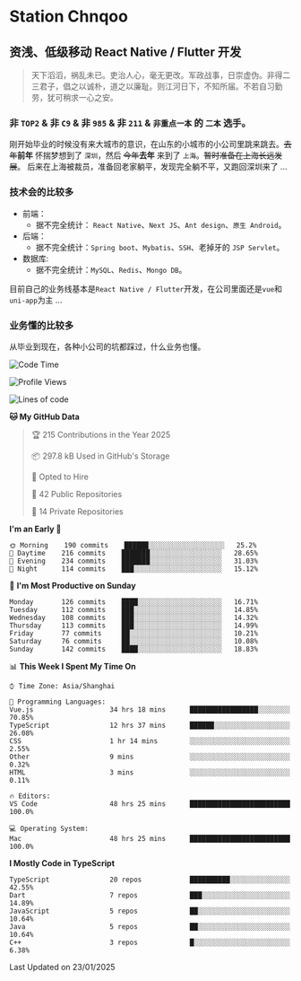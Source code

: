 # Station Chnqoo

## 资浅、低级移动 React Native / Flutter 开发

> 天下滔滔，祸乱未已。吏治人心，毫无更改。军政战事，日崇虚伪。非得二三君子，倡之以诚朴，道之以廉耻。则江河日下，不知所届。不若自习勤劳，犹可稍求一心之安。

### 非 `TOP2` & 非 `C9` & 非 `985` & 非 `211` & `非重点一本` 的 `二本` 选手。

刚开始毕业的时候没有来大城市的意识，在山东的小城市的小公司里跳来跳去。~~去年~~**前年** 怀揣梦想到了 `深圳`，然后 ~~今年~~**去年** 来到了 `上海`。~~暂时准备在上海长远发展~~。
后来在上海被裁员，准备回老家躺平，发现完全躺不平，又跑回深圳来了 ...

### 技术会的比较多

- 前端：
  - 据不完全统计： `React Native`、`Next JS`、`Ant design`、`原生 Android`。
- 后端：
  - 据不完全统计：`Spring boot`、`Mybatis`、`SSH`、老掉牙的 `JSP Servlet`。
- 数据库:
  - 据不完全统计：`MySQL`、`Redis`、`Mongo DB`。

目前自己的业务线基本是`React Native / Flutter`开发，在公司里面还是`vue`和`uni-app`为主 ...

### 业务懂的比较多

从毕业到现在，各种小公司的坑都踩过，什么业务也懂。

<!--START_SECTION:waka-->
![Code Time](http://img.shields.io/badge/Code%20Time-7%2C349%20hrs%2025%20mins-blue)

![Profile Views](http://img.shields.io/badge/Profile%20Views-0-blue)

![Lines of code](https://img.shields.io/badge/From%20Hello%20World%20I%27ve%20Written-494%20Thousand%20lines%20of%20code-blue)

**🐱 My GitHub Data** 

> 🏆 215 Contributions in the Year 2025
 > 
> 📦 297.8 kB Used in GitHub's Storage 
 > 
> 💼 Opted to Hire
 > 
> 📜 42 Public Repositories 
 > 
> 🔑 14 Private Repositories  
 > 
**I'm an Early 🐤** 

```text
🌞 Morning    190 commits    ██████░░░░░░░░░░░░░░░░░░░   25.2% 
🌆 Daytime    216 commits    ███████░░░░░░░░░░░░░░░░░░   28.65% 
🌃 Evening    234 commits    ███████░░░░░░░░░░░░░░░░░░   31.03% 
🌙 Night      114 commits    ███░░░░░░░░░░░░░░░░░░░░░░   15.12%

```
📅 **I'm Most Productive on Sunday** 

```text
Monday       126 commits    ████░░░░░░░░░░░░░░░░░░░░░   16.71% 
Tuesday      112 commits    ███░░░░░░░░░░░░░░░░░░░░░░   14.85% 
Wednesday    108 commits    ███░░░░░░░░░░░░░░░░░░░░░░   14.32% 
Thursday     113 commits    ███░░░░░░░░░░░░░░░░░░░░░░   14.99% 
Friday       77 commits     ██░░░░░░░░░░░░░░░░░░░░░░░   10.21% 
Saturday     76 commits     ██░░░░░░░░░░░░░░░░░░░░░░░   10.08% 
Sunday       142 commits    ████░░░░░░░░░░░░░░░░░░░░░   18.83%

```


📊 **This Week I Spent My Time On** 

```text
⌚︎ Time Zone: Asia/Shanghai

💬 Programming Languages: 
Vue.js                   34 hrs 18 mins      █████████████████░░░░░░░░   70.85% 
TypeScript               12 hrs 37 mins      ██████░░░░░░░░░░░░░░░░░░░   26.08% 
CSS                      1 hr 14 mins        ░░░░░░░░░░░░░░░░░░░░░░░░░   2.55% 
Other                    9 mins              ░░░░░░░░░░░░░░░░░░░░░░░░░   0.32% 
HTML                     3 mins              ░░░░░░░░░░░░░░░░░░░░░░░░░   0.11%

🔥 Editors: 
VS Code                  48 hrs 25 mins      █████████████████████████   100.0%

💻 Operating System: 
Mac                      48 hrs 25 mins      █████████████████████████   100.0%

```

**I Mostly Code in TypeScript** 

```text
TypeScript               20 repos            ██████████░░░░░░░░░░░░░░░   42.55% 
Dart                     7 repos             ███░░░░░░░░░░░░░░░░░░░░░░   14.89% 
JavaScript               5 repos             ██░░░░░░░░░░░░░░░░░░░░░░░   10.64% 
Java                     5 repos             ██░░░░░░░░░░░░░░░░░░░░░░░   10.64% 
C++                      3 repos             █░░░░░░░░░░░░░░░░░░░░░░░░   6.38%

```



 Last Updated on 23/01/2025
<!--END_SECTION:waka-->

<!---
ChenqiaoStation/ChenqiaoStation is a ✨ special ✨ repository because its `README.md` (this file) appears on your GitHub profile.
You can click the Preview link to take a look at your changes.
--->
